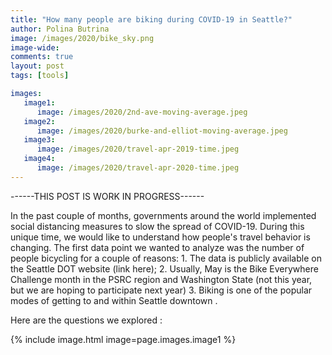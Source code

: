 ```yaml
---
title: "How many people are biking during COVID-19 in Seattle?"
author: Polina Butrina
image: /images/2020/bike_sky.png
image-wide:
comments: true
layout: post
tags: [tools]

images:
   image1:
      image: /images/2020/2nd-ave-moving-average.jpeg
   image2:
      image: /images/2020/burke-and-elliot-moving-average.jpeg
   image3:
      image: /images/2020/travel-apr-2019-time.jpeg
   image4:
      image: /images/2020/travel-apr-2020-time.jpeg
---
```

------THIS POST IS WORK IN PROGRESS------

In the past couple of months, governments around the world implemented social distancing measures to slow the spread of COVID-19. During this unique time, we would like to understand how people's travel behavior is changing.
The first data point we wanted to analyze was the number of people bicycling for a couple of reasons: 1. The data is publicly available on the Seattle DOT website (link here); 2. Usually, May is the Bike Everywhere Challenge month in the PSRC region and Washington State (not this year, but we are hoping to participate next year) 3. Biking is one of the popular modes of getting to and within Seattle downtown .


Here are the questions we explored :



{% include image.html image=page.images.image1 %}


